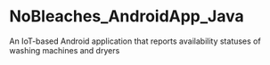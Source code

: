 # NoBleaches_AndroidApp_Java
An IoT-based Android application that reports availability statuses of washing machines and dryers 
